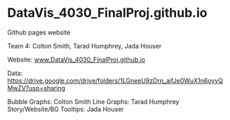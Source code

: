 # DataVis_4030_FinalProj.github.io
Github pages website

Team 4: Colton Smith, Tarad Humphrey, Jada Houser

Website:  www.DataVis_4030_FinalProj.github.io

Data: https://drive.google.com/drive/folders/1LGneeU9zDrn_aifJe0WuX1n6oyvQMwZV?usp=sharing

Bubble Graphs: Colton Smith
Line Graphs: Tarad Humphrey
Story/Website/BG Tooltips: Jada Houser